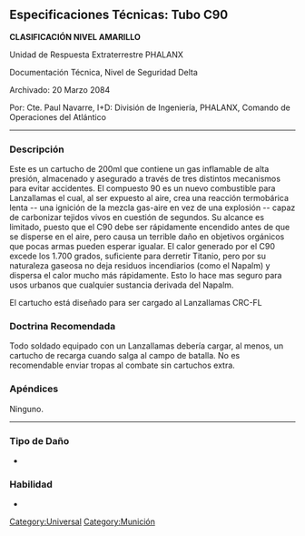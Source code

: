 ## Especificaciones Técnicas: Tubo C90

**CLASIFICACIÓN NIVEL AMARILLO**

Unidad de Respuesta Extraterrestre PHALANX

Documentación Técnica, Nivel de Seguridad Delta

Archivado: 20 Marzo 2084

Por: Cte. Paul Navarre, I+D: División de Ingeniería, PHALANX, Comando de
Operaciones del Atlántico

------------------------------------------------------------------------

### Descripción

Este es un cartucho de 200ml que contiene un gas inflamable de alta
presión, almacenado y asegurado a través de tres distintos mecanismos
para evitar accidentes. El compuesto 90 es un nuevo combustible para
Lanzallamas el cual, al ser expuesto al aire, crea una reacción
termobárica lenta -- una ignición de la mezcla gas-aire en vez de una
explosión -- capaz de carbonizar tejidos vivos en cuestión de segundos.
Su alcance es limitado, puesto que el C90 debe ser rápidamente encendido
antes de que se disperse en el aire, pero causa un terrible daño en
objetivos orgánicos que pocas armas pueden esperar igualar. El calor
generado por el C90 excede los 1.700 grados, suficiente para derretir
Titanio, pero por su naturaleza gaseosa no deja residuos incendiarios
(como el Napalm) y dispersa el calor mucho más rápidamente. Esto lo hace
mas seguro para usos urbanos que cualquier sustancia derivada del
Napalm.

El cartucho está diseñado para ser cargado al Lanzallamas CRC-FL

### Doctrina Recomendada

Todo soldado equipado con un Lanzallamas debería cargar, al menos, un
cartucho de recarga cuando salga al campo de batalla. No es recomendable
enviar tropas al combate sin cartuchos extra.

### Apéndices

Ninguno.

------------------------------------------------------------------------

### Tipo de Daño

-

### Habilidad

-

[Category:Universal](Category:Universal "wikilink")
[Category:Munición](Category:Munición "wikilink")